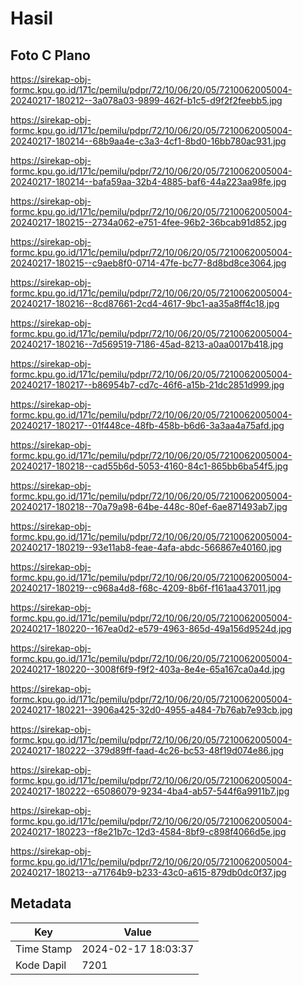 # Hasil

## Foto C Plano

https://sirekap-obj-formc.kpu.go.id/171c/pemilu/pdpr/72/10/06/20/05/7210062005004-20240217-180212--3a078a03-9899-462f-b1c5-d9f2f2feebb5.jpg

https://sirekap-obj-formc.kpu.go.id/171c/pemilu/pdpr/72/10/06/20/05/7210062005004-20240217-180214--68b9aa4e-c3a3-4cf1-8bd0-16bb780ac931.jpg

https://sirekap-obj-formc.kpu.go.id/171c/pemilu/pdpr/72/10/06/20/05/7210062005004-20240217-180214--bafa59aa-32b4-4885-baf6-44a223aa98fe.jpg

https://sirekap-obj-formc.kpu.go.id/171c/pemilu/pdpr/72/10/06/20/05/7210062005004-20240217-180215--2734a062-e751-4fee-96b2-36bcab91d852.jpg

https://sirekap-obj-formc.kpu.go.id/171c/pemilu/pdpr/72/10/06/20/05/7210062005004-20240217-180215--c9aeb8f0-0714-47fe-bc77-8d8bd8ce3064.jpg

https://sirekap-obj-formc.kpu.go.id/171c/pemilu/pdpr/72/10/06/20/05/7210062005004-20240217-180216--8cd87661-2cd4-4617-9bc1-aa35a8ff4c18.jpg

https://sirekap-obj-formc.kpu.go.id/171c/pemilu/pdpr/72/10/06/20/05/7210062005004-20240217-180216--7d569519-7186-45ad-8213-a0aa0017b418.jpg

https://sirekap-obj-formc.kpu.go.id/171c/pemilu/pdpr/72/10/06/20/05/7210062005004-20240217-180217--b86954b7-cd7c-46f6-a15b-21dc2851d999.jpg

https://sirekap-obj-formc.kpu.go.id/171c/pemilu/pdpr/72/10/06/20/05/7210062005004-20240217-180217--01f448ce-48fb-458b-b6d6-3a3aa4a75afd.jpg

https://sirekap-obj-formc.kpu.go.id/171c/pemilu/pdpr/72/10/06/20/05/7210062005004-20240217-180218--cad55b6d-5053-4160-84c1-865bb6ba54f5.jpg

https://sirekap-obj-formc.kpu.go.id/171c/pemilu/pdpr/72/10/06/20/05/7210062005004-20240217-180218--70a79a98-64be-448c-80ef-6ae871493ab7.jpg

https://sirekap-obj-formc.kpu.go.id/171c/pemilu/pdpr/72/10/06/20/05/7210062005004-20240217-180219--93e11ab8-feae-4afa-abdc-566867e40160.jpg

https://sirekap-obj-formc.kpu.go.id/171c/pemilu/pdpr/72/10/06/20/05/7210062005004-20240217-180219--c968a4d8-f68c-4209-8b6f-f161aa437011.jpg

https://sirekap-obj-formc.kpu.go.id/171c/pemilu/pdpr/72/10/06/20/05/7210062005004-20240217-180220--167ea0d2-e579-4963-865d-49a156d9524d.jpg

https://sirekap-obj-formc.kpu.go.id/171c/pemilu/pdpr/72/10/06/20/05/7210062005004-20240217-180220--3008f6f9-f9f2-403a-8e4e-65a167ca0a4d.jpg

https://sirekap-obj-formc.kpu.go.id/171c/pemilu/pdpr/72/10/06/20/05/7210062005004-20240217-180221--3906a425-32d0-4955-a484-7b76ab7e93cb.jpg

https://sirekap-obj-formc.kpu.go.id/171c/pemilu/pdpr/72/10/06/20/05/7210062005004-20240217-180222--379d89ff-faad-4c26-bc53-48f19d074e86.jpg

https://sirekap-obj-formc.kpu.go.id/171c/pemilu/pdpr/72/10/06/20/05/7210062005004-20240217-180222--65086079-9234-4ba4-ab57-544f6a9911b7.jpg

https://sirekap-obj-formc.kpu.go.id/171c/pemilu/pdpr/72/10/06/20/05/7210062005004-20240217-180223--f8e21b7c-12d3-4584-8bf9-c898f4066d5e.jpg

https://sirekap-obj-formc.kpu.go.id/171c/pemilu/pdpr/72/10/06/20/05/7210062005004-20240217-180213--a71764b9-b233-43c0-a615-879db0dc0f37.jpg


## Metadata

| Key        | Value               |
| ---------- | ------------------- |
| Time Stamp | 2024-02-17 18:03:37 |
| Kode Dapil | 7201                |



